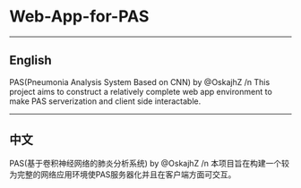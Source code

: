 # Web-App-for-PAS
---

## English

PAS(Pneumonia Analysis System Based on CNN) by @OskajhZ
/n This project aims to construct a relatively complete web app environment to make PAS serverization and client side interactable.

---

## 中文

PAS(基于卷积神经网络的肺炎分析系统) by @OskajhZ
/n 本项目旨在构建一个较为完整的网络应用环境使PAS服务器化并且在客户端方面可交互。
